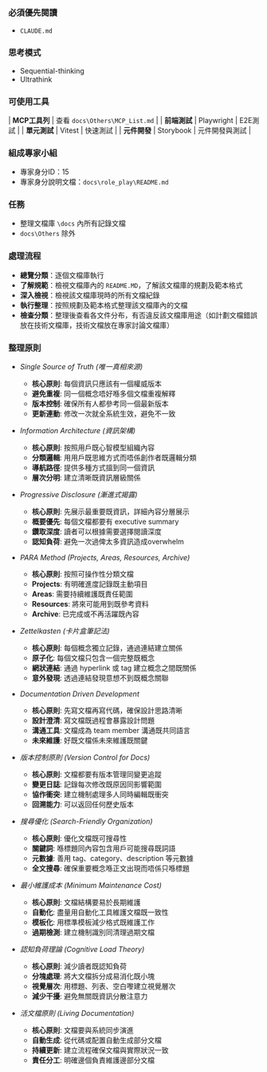 ### 必須優先閱讀
- `CLAUDE.md`

### 思考模式
- Sequential-thinking
- Ultrathink

### 可使用工具
| **MCP工具列** | 查看 `docs\Others\MCP_List.md` |
| **前端測試** | Playwright | E2E測試 |
| **單元測試** | Vitest | 快速測試 |
| **元件開發** | Storybook | 元件開發與測試 |

### 組成專家小組
- 專家身分ID：15
- 專家身分說明文檔：`docs\role_play\README.md`

### 任務
- 整理文檔庫 `\docs` 內所有記錄文檔
- `docs\Others` 除外

### 處理流程
- **總覽分類**：逐個文檔庫執行
- **了解規範**：檢視文檔庫內的 `README.MD`，了解該文檔庫的規劃及範本格式
- **深入檢視**：檢視該文檔庫現時的所有文檔紀錄
- **執行整理**：按照規劃及範本格式整理該文檔庫內的文檔
- **檢查分類**：整理後查看各文件分布，有否違反該文檔庫用途（如計劃文檔錯誤放在技術文檔庫，技術文檔放在專家討論文檔庫）

### 整理原則

- *Single Source of Truth (唯一真相來源)*
  - **核心原則**: 每個資訊只應該有一個權威版本
  - **避免重複**: 同一個概念唔好喺多個文檔重複解釋
  - **版本控制**: 確保所有人都參考同一個最新版本
  - **更新連動**: 修改一次就全系統生效，避免不一致

- *Information Architecture (資訊架構)*
  - **核心原則**: 按照用戶既心智模型組織內容
  - **分類邏輯**: 用用戶既思維方式而唔係創作者既邏輯分類
  - **導航路徑**: 提供多種方式搵到同一個資訊
  - **層次分明**: 建立清晰既資訊層級關係

- *Progressive Disclosure (漸進式揭露)*
  - **核心原則**: 先展示最重要既資訊，詳細內容分層展示
  - **概要優先**: 每個文檔都要有 executive summary
  - **鑽取深度**: 讀者可以根據需要選擇閱讀深度
  - **認知負荷**: 避免一次過俾太多資訊造成overwhelm

- *PARA Method (Projects, Areas, Resources, Archive)*
  - **核心原則**: 按照可操作性分類文檔
  - **Projects**: 有明確進度記錄既主動項目
  - **Areas**: 需要持續維護既責任範圍
  - **Resources**: 將來可能用到既參考資料
  - **Archive**: 已完成或不再活躍既內容

- *Zettelkasten (卡片盒筆記法)*
  - **核心原則**: 每個概念獨立記錄，通過連結建立關係
  - **原子化**: 每個文檔只包含一個完整既概念
  - **網狀連結**: 通過 hyperlink 或 tag 建立概念之間既關係
  - **意外發現**: 透過連結發現意想不到既概念關聯

- *Documentation Driven Development*
  - **核心原則**: 先寫文檔再寫代碼，確保設計思路清晰
  - **設計澄清**: 寫文檔既過程會暴露設計問題
  - **溝通工具**: 文檔成為 team member 溝通既共同語言
  - **未來維護**: 好既文檔係未來維護既關鍵

- *版本控制原則 (Version Control for Docs)*
  - **核心原則**: 文檔都要有版本管理同變更追蹤
  - **變更日誌**: 記錄每次修改既原因同影響範圍
  - **協作衝突**: 建立機制處理多人同時編輯既衝突
  - **回溯能力**: 可以返回任何歷史版本

- *搜尋優化 (Search-Friendly Organization)*
  - **核心原則**: 優化文檔既可搜尋性
  - **關鍵詞**: 喺標題同內容包含用戶可能搜尋既詞語
  - **元數據**: 善用 tag、category、description 等元數據
  - **全文搜尋**: 確保重要概念喺正文出現而唔係只喺標題

- *最小維護成本 (Minimum Maintenance Cost)*
  - **核心原則**: 文檔結構要易於長期維護
  - **自動化**: 盡量用自動化工具維護文檔既一致性
  - **模板化**: 用標準模板減少格式既維護工作
  - **過期檢測**: 建立機制識別同清理過期文檔

- *認知負荷理論 (Cognitive Load Theory)*
  - **核心原則**: 減少讀者既認知負荷
  - **分塊處理**: 將大文檔拆分成易消化既小塊
  - **視覺層次**: 用標題、列表、空白嚟建立視覺層次
  - **減少干擾**: 避免無關既資訊分散注意力

- *活文檔原則 (Living Documentation)*
  - **核心原則**: 文檔要與系統同步演進
  - **自動生成**: 從代碼或配置自動生成部分文檔
  - **持續更新**: 建立流程確保文檔與實際狀況一致
  - **責任分工**: 明確邊個負責維護邊部分文檔
